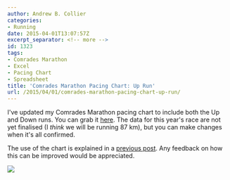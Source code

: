 ```yaml
---
author: Andrew B. Collier
categories:
- Running
date: 2015-04-01T13:07:57Z
excerpt_separator: <!-- more -->
id: 1323
tags:
- Comrades Marathon
- Excel
- Pacing Chart
- Spreadsheet
title: 'Comrades Marathon Pacing Chart: Up Run'
url: /2015/04/01/comrades-marathon-pacing-chart-up-run/
---
```


I've updated my Comrades Marathon pacing chart to include both the Up and Down runs. You can grab it [here](http://162.243.184.248/wp-content/uploads/2015/04/comrades-pacing.xlsx). The data for this year's race are not yet finalised (I _think_ we will be running 87 km), but you can make changes when it's all confirmed.

<!--more-->

The use of the chart is explained in a [previous post](http://www.exegetic.biz/blog/2014/05/personalised-comrades-marathon-pacing-chart/). Any feedback on how this can be improved would be appreciated.

<img src="/img/2015/04/comrades-pacing-2015.png">
